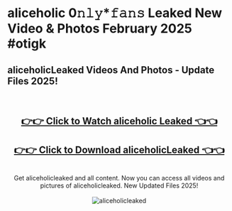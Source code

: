 # aliceholic 0𝚗𝚕𝚢*𝚏𝚊𝚗𝚜 Leaked New Video & Photos February 2025 #otigk

<h2>aliceholicLeaked Videos And Photos - Update Files 2025!</h2>
<br>
<div align="center">
<h2><a href="https://mediaupload.pro?title=aliceholic&ref=11F" rel="nofollow">👉👉 Click to Watch aliceholic Leaked 👈👈</a></h2>
<h2><a href="https://mediaupload.pro?title=aliceholic&ref=11F" rel="nofollow">👉👉 Click to Download aliceholicLeaked 👈👈</a></h2>
<br>
Get aliceholicleaked and all content. Now you can access all videos and pictures of aliceholicleaked. New Updated Files 2025!
<br>
<br>
<a href="https://mediaupload.pro?title=aliceholic&ref=11F" rel="nofollow" data-target="animated-image.originalLink"><img src="https://i.ibb.co/Gkj2r4b/banner.png" alt="aliceholicleaked" style="max-width: 100%; display: inline-block;" data-target="animated-image.originalImage"></a>
</div>
<br>

